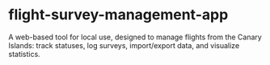 # flight-survey-management-app
A web-based tool for local use, designed to manage flights from the Canary Islands: track statuses, log surveys, import/export data, and visualize statistics.
